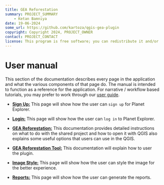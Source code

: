 ```yaml
---
title: GEA Reforestation
summary: PROJECT_SUMMARY
    - Ketan Bamniya
date: 19-06-2024
some_url: https://github.com/kartoza/qgis-gea-plugin
copyright: Copyright 2024, PROJECT_OWNER
contact: PROJECT_CONTACT
license: This program is free software; you can redistribute it and/or modify it under the terms of the GNU Affero General Public License as published by the Free Software Foundation; either version 3 of the License, or (at your option) any later version.
---
```


# User manual

This section of the documentation describes every page in the application and
what the various components of that page do. The manual is intended to function
as a reference for the application. For narrative / workflow based tutorials,
you may prefer to work through our [user guide](../guide/index.md).

* **[Sign Up:](sign-up.md)** This page will show how the user can `sign up` for Planet Explorer.

* **[Login:](login.md)** This page will show how the user can `log in` to Planet Explorer.

* **[GEA Reforestation:](gea-reforestation.md)** This documentation provides detailed instructions on what to do with the shared project and how to open it with QGIS also explains some useful options that users can use in the QGIS.

* **[GEA Reforestation Tool:](gea-reforestation-tool)** This documentation will explain how to user the plugin.

* **[Image Style:](Image-style.md)** This page will show how the user can style the image for the better experience.

* **[Reports:](reports.md)** This page will show how the user can generate the reports.
